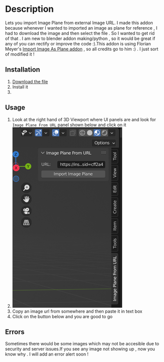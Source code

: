 # Description
Lets you import Image Plane from external Image URL. I made this addon because whenever I wanted to imported an image as plane for reference  , I had to download the image and then select the file . So I wanted to get rid of that . I am new to blender addon making/python , so it would be great if any of you can rectify or improve the code :).This addon is using Florian Meyer's [Import Image As Plane addon](https://github.com/sobotka/blender-addons/blob/master/io_import_images_as_planes.py) , so all credits go to him :) . I just sort  of modified it !

## Installation
1. [Download the file](https://cdn.discordapp.com/attachments/953852431651979304/953852735139241984/Image_Plane_From_URL.py)
2. Install it 
3.   
## Usage
1. Look at the right hand of 3D Viewport where UI panels are and look for `Image Plane From URL` panel shown below and click on it
2. ![This is an image](https://github.com/sougataghar477/Import-Image-Plane-From-URL/blob/main/urlImage2.PNG?raw=true)
3. Copy an image url from somewhere and then paste it in text box
4. Click on the button below and you are good to go

## Errors
Sometimes there would be some images which may not be accesible due to security and server issues.If you see any image not showing up , now you know why . I will add an error alert soon ! 
